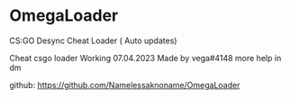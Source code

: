 # OmegaLoader
CS:GO Desync Cheat Loader ( Auto updates)

Cheat csgo loader
Working 07.04.2023
Made by vega#4148 more help in dm


github: https://github.com/Namelessaknoname/OmegaLoader
